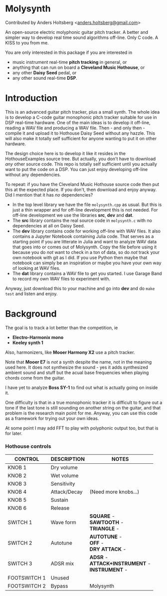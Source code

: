 # Molysynth

Contributed by Anders Holtsberg \<<anders.holtsberg@gmail.com>\>

An open-source electric molyphonic guitar pitch tracker. A better and simpler
way to develop real time sound algorithms off-line. 
Only C code. A KISS to you from me.

You are only interested in this package if you are interested in
   * music instrument real-time __pitch tracking__ in general, or
   * anything that can run on board a __Cleveland Music Hothouse__, or
   * any other __Daisy Seed__ pedal, or
   * any other sound real-time __DSP__.


# Introduction

This is an advanced guitar pitch tracker, plus a small synth. The whole idea
is to develop a C-code guitar monophonic pitch tracker suitable for 
use in DSP real-time hardware. One of the main ideas is to 
develop it off-line, reading a WAV file and producing a WAV file. 
Then - and only then -
compile it and upload it to Hothouse Daisy Seed without any hazzle.
This will also make it totally self sufficient for anyone wanting to put it
on other hardware.

The design choice here is to develop it like it resides in the
HothouseExamples source tree.
But actually, you don't have to download _any_ other source code. This repo is
totally self sufficient until you actually want to put the code on a DSP. 
You can just enjoy developing off-line without any dependencies.

To repeat: if you have the Cleveland Music Hothouse source code then put this at the 
expected place. If you don't, then download and enjoy anyway. Did I mention that 
it has _no_ dependencies?

   * In the top level library we have the file `molysynth.cpp` as usual. But
     this is just a thin wrapper and for off-line development this is not
     needed. For off-line development we use the libraries __src__, __dev__ 
     and __dat__.
   * The __src__ library contains the real source code in `molysynth.c` with
     no dependencies at all on Daisy Seed.
   * The __dev__ library contains code for working off-line with WAV files.
     It also contains a Jupyter Notebook containing Julia code. 
     That serves as a starting point if you are litterate in Julia and want 
     to analyze WAV data that goes into or comes out of Molysynth. Copy the
     file before using it because you do _not_ want to check in a ton of data, so
     do _not_ track your own notebook with git as I did. 
     If you use Python then maybe
     that notebook can simply be an inspiration or maybe you have your own way 
     of looking at WAV files.
   * The __dat__ library contains a WAV file to get you started. I use Garage Band
     to record my own WAV files to experiment with. 

Anyway, just download this to your machine and go into __dev__ and do `make test`
and listen and enjoy. 


# Background

The goal is to track a lot better than the competition, ie 

 * __Electro-Harmonix mono__
 * __Keeley synth 1__

Also, harmonizers, like __Mooer Harmony X2__ use a pitch tracker.

Note that __Mooer E7__ is _not_ a synth despite the name, not in the meaning 
used here.
It does not synthesize the sound - yes it adds synthesized ambient sound and
stuff but the acual base frequencies when playing chords come from the guitar. 

I have yet to analyze __Boss SY-1__ to find out what is actually going on inside it.

One difficulty is that in a true monophonic tracker it is difficult to 
figure out a tone if the last tone is still sounding on another string on the guitar, 
and that problem is the research main point for me. 
Anyway, you can use this code as a framework for trying out your own ideas.

At some point I may add FFT to play with polyphonic output too, but that is for later.


### Hothouse controls

| CONTROL | DESCRIPTION | NOTES |
|-|-|-|
| KNOB 1 | Dry volume |  |
| KNOB 2 | Wet volume |  |
| KNOB 3 | Sensitivity |  |
| KNOB 4 | Attack/Decay |  (Need more knobs...) |
| KNOB 5 | Sustain |  |
| KNOB 6 | Release |  |
| SWITCH 1 | Wave form | **SQUARE** - <br/>**SAWTOOTH** - <br/>**TRIANGLE** -  |
| SWITCH 2 | Autotune | **AUTOTUNE** - <br/>**OFF** - <br/>**DRY ATTACK** - |
| SWITCH 3 | ADSR mix | **ADSR** - <br/>**ATTACK+INSTRUMENT** - <br/>**INSTRUMENT** - |
| FOOTSWITCH 1 | Unused |  |
| FOOTSWITCH 2 | Bypass | Molysynth |
